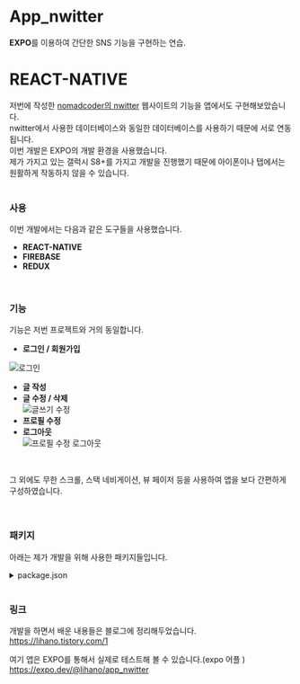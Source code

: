 # App_nwitter
**EXPO**를 이용하여 간단한 SNS 기능을 구현하는 연습.
  
# REACT-NATIVE
저번에 작성한 [nomadcoder의 nwitter](https://github.com/ihan12389/nwitter) 웹사이트의 기능을 앱에서도 구현해보았습니다.  
nwitter에서 사용한 데이터베이스와 동일한 데이터베이스를 사용하기 때문에 서로 연동됩니다.  
이번 개발은 EXPO의 개발 환경을 사용했습니다.  
제가 가지고 있는 갤럭시 S8+를 가지고 개발을 진행했기 때문에 아이폰이나 탭에서는 원활하게 작동하지 않을 수 있습니다.  
<BR>
### 사용
이번 개발에서는 다음과 같은 도구들을 사용했습니다.
* **REACT-NATIVE**
* **FIREBASE**
* **REDUX**  
<br>
  
### 기능  

기능은 저번 프로젝트와 거의 동일합니다.  
  
  
* **로그인 / 회원가입**  

![로그인](https://user-images.githubusercontent.com/64770899/127799824-5fc7d71c-0301-49c7-b048-383d1d003f47.gif)  

* **글 작성**  
* **글 수정 / 삭제**    
![글쓰기 수정](https://user-images.githubusercontent.com/64770899/127799846-a868c581-d11c-4f63-83ef-eddd7af6eaaa.gif)  
* **프로필 수정**    
* **로그아웃**    
![프로필 수정 로그아웃](https://user-images.githubusercontent.com/64770899/127799956-eae56483-a172-4f85-95c3-7b65ed5b90f9.gif)    
<br>
  
그 외에도 무한 스크롤, 스택 네비게이션, 뷰 페이저 등을 사용하여 앱을 보다 간편하게 구성하였습니다.  
<br>  <br>

  
### 패키지
아래는 제가 개발을 위해 사용한 패키지들입니다.  
<details>
<summary>package.json</summary>
<div markdown="1">       
<br>  

"@react-native-community/masked-view": "^0.1.11",  
"@react-native-firebase/app": "^12.3.0",  
"@react-navigation/bottom-tabs": "^5.11.11",  
"@react-navigation/core": "^5.15.3",  
"@react-navigation/drawer": "^5.12.5",  
"@react-navigation/native": "^5.9.4",  
"@react-navigation/stack": "^5.14.5",  
"expo": "~42.0.1",  
"expo-constants": "~11.0.1",  
"expo-image-picker": "~10.2.2",  
"expo-linear-gradient": "~9.2.0",  
"expo-splash-screen": "~0.11.2",  
"expo-status-bar": "~1.0.4",  
"firebase": "^8.8.0",  
"npm-check-updates": "^11.8.3",  
"react": "16.13.1",  
"react-dom": "16.13.1",  
"react-firebase": "^2.2.8",  
"react-native": "https://github.com/expo/react-native/archive/sdk-42.0.0.tar.gz",  
"react-native-gesture-handler": "^1.10.3",  
"react-native-get-random-values": "^1.7.0",  
"react-native-keyboard-aware-scroll-view": "^0.9.4",  
"react-native-linear-gradient": "^2.5.6",  
"react-native-pager-view": "^5.4.0",  
"react-native-reanimated": "^2.2.0",  
"react-native-safe-area-context": "^3.2.0",  
"react-native-screens": "^3.4.0",  
"react-native-web": "~0.13.12",  
"react-navigation": "^4.4.4",  
"react-navigation-stack": "react-navigation/stack",  
"react-redux": "^7.2.4",  
"redux": "^4.1.0",  
"redux-thunk": "^2.3.0",  
"styled-components": "^5.3.0",  
"uuid": "^8.3.2"  

</div>
</details>  
<br>
  
### 링크
개발을 하면서 배운 내용들은 블로그에 정리해두었습니다.  
https://lihano.tistory.com/1  
  
여기 앱은 EXPO를 통해서 실제로 테스트해 볼 수 있습니다.(expo 어플 )  
https://expo.dev/@lihano/app_nwitter
